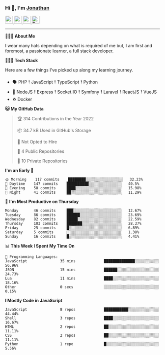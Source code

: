 ### Hi 👋, I'm [Jonathan](https://jonathan-d.ch) 

<p>
  <a href="https://www.twitter.com/redkill2108">
    <img src="https://img.shields.io/badge/twitter-%231DA1F2.svg?&style=for-the-badge&logo=twitter&logoColor=white" height=25>
  </a>
  <a href="https://www.linkedin.com/in/jdebetaz">
    <img src="https://img.shields.io/badge/linkedin-%230077B5.svg?&style=for-the-badge&logo=linkedin&logoColor=white" height=25>
  </a>
  <a href="https://www.instagram.com/jdebetaz/">
    <img src="https://img.shields.io/badge/instagram-%23E4405F.svg?&style=for-the-badge&logo=instagram&logoColor=white" height=25>
  </a>
  <a href="https://wakatime.com/@5c95ead1-71ee-4ecc-9a32-6c2b293dd432">
    <img src="https://wakatime.com/badge/user/5c95ead1-71ee-4ecc-9a32-6c2b293dd432.svg?style=for-the-badge" height=25 alt="Total time coded since Aug 23 2019" />
  </a>
</p>

-------

**🙋🏻‍♂️ About Me** 

<p>I wear many hats depending on what is required of me but, I am first and foremost, a passionate learner, a full stack developer.</p>

**👨🏻‍💻 Tech Stack** 

<p>Here are a few things I've picked up along my learning journey.</p>

- 🗣 PHP 𒑰 JavaScript 𒑰 TypeScript 𒑰 Python
- 🎒 NodeJS 𒑰 Express 𒑰 Socket.IO 𒑰 Symfony 𒑰 Laravel 𒑰 ReactJS 𒑰 VueJS
- ♽ Docker

<!--START_SECTION:waka-->
**🐱 My GitHub Data** 

> 🏆 314 Contributions in the Year 2022
 > 
> 📦 34.7 kB Used in GitHub's Storage 
 > 
> 🚫 Not Opted to Hire
 > 
> 📜 4 Public Repositories 
 > 
> 🔑 10 Private Repositories  
 > 
**I'm an Early 🐤** 

```text
🌞 Morning    117 commits    ████████░░░░░░░░░░░░░░░░░   32.23% 
🌆 Daytime    147 commits    ██████████░░░░░░░░░░░░░░░   40.5% 
🌃 Evening    58 commits     ████░░░░░░░░░░░░░░░░░░░░░   15.98% 
🌙 Night      41 commits     ██░░░░░░░░░░░░░░░░░░░░░░░   11.29%

```
📅 **I'm Most Productive on Thursday** 

```text
Monday       46 commits     ███░░░░░░░░░░░░░░░░░░░░░░   12.67% 
Tuesday      86 commits     ██████░░░░░░░░░░░░░░░░░░░   23.69% 
Wednesday    82 commits     █████░░░░░░░░░░░░░░░░░░░░   22.59% 
Thursday     103 commits    ███████░░░░░░░░░░░░░░░░░░   28.37% 
Friday       25 commits     █░░░░░░░░░░░░░░░░░░░░░░░░   6.89% 
Saturday     5 commits      ░░░░░░░░░░░░░░░░░░░░░░░░░   1.38% 
Sunday       16 commits     █░░░░░░░░░░░░░░░░░░░░░░░░   4.41%

```


📊 **This Week I Spent My Time On** 

```text
💬 Programming Languages: 
JavaScript               35 mins             ██████████████░░░░░░░░░░░   56.96% 
JSON                     15 mins             ██████░░░░░░░░░░░░░░░░░░░   24.73% 
Lua                      11 mins             ████░░░░░░░░░░░░░░░░░░░░░   18.16% 
Other                    0 secs              ░░░░░░░░░░░░░░░░░░░░░░░░░   0.15%

```

**I Mostly Code in JavaScript** 

```text
JavaScript               8 repos             ███████████░░░░░░░░░░░░░░   44.44% 
Shell                    3 repos             ████░░░░░░░░░░░░░░░░░░░░░   16.67% 
HTML                     2 repos             ██░░░░░░░░░░░░░░░░░░░░░░░   11.11% 
CSS                      2 repos             ██░░░░░░░░░░░░░░░░░░░░░░░   11.11% 
Python                   1 repo              █░░░░░░░░░░░░░░░░░░░░░░░░   5.56%

```



<!--END_SECTION:waka-->
